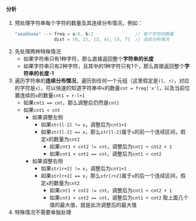 #### 分析

1. 预处理字符串每个字符的数量及其连续分布情况，例如：
    ```C
    "aaabbaaa" --> freq = a:6, b:2                // 每个字符的数量
                   dist = (0, 2), (3, 4), (5, 7)  // 连续分布情况
    ```
2. 先处理两种特殊情况
    - 如果字符串只有$1$种字符，那么直接返回整个**字符串的长度**
    - 如果字符串只有$2$种字符，且其中的1种字符只有$1$个，那么直接返回整个**字符串的长度-1**
3. 遍历字符串的**连续分布情况**，遍历到任何一个元组（这里假定是`(l, r)`，对应的字符是`x`），可以快速的知道字符串中`x`的数量`cnt = freq['x']`，以及当前位置连续的`x`的数量`cnt1 = r-l+1`
    - 如果`cnt1 == cnt`，那么调整后仍然是`cnt1`
    - 如果`cnt1 < cnt`
        - 如果调整左侧
            - 如果`str[l-2] != x`，调整后为`cnt1+1`
            - 如果`str[l-2] == x`，那么`str[l-2]`属于`x`的前一个连续区间，假定`x`的数量为`cnt2`
                - 如果`cnt1 + cnt2 != cnt`，调整后为`cnt1 + cnt2 + 1`
                - 如果`cnt1 + cnt2 == cnt`，调整后为`cnt1 + cnt2`
        - 如果调整右侧
            - 如果`str[r+2] != x`，调整后为`cnt1+1`
            - 如果`str[r+2] == x`，那么`str[r+2]`属于`x`的后一个连续区间，假定`x`的数量为`cnt2`
                - 如果`cnt1 + cnt2 != cnt`，调整后为`cnt1 + cnt2 + 1`
                - 如果`cnt1 + cnt2 == cnt`，调整后为`cnt1 + cnt2`
    取上面几个值的最大值，就是此次调整后的最大值
4. 特殊情况不需要单独处理
